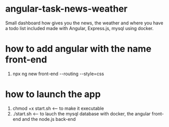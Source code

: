 # angular-task-news-weather
Small dashboard how gives you the news, the weather and where you have a todo list included made with Angular, Express.js, mysql using docker.

# how to add angular with the name front-end
1. npx ng new front-end --routing --style=css

# how to launch the app

1. chmod +x start.sh <-- to make it executable
2. ./start.sh <-- to lauch the mysql database with docker, the angular front-end and the node.js back-end
